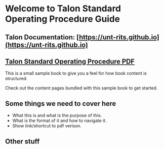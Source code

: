 Welcome to Talon Standard Operating Procedure Guide
============================

## Talon Documentation: [https://unt-rits.github.io](https://unt-rits.github.io)

## [Talon Standard Operating Procedure PDF](https://unt-rits.github.io/talon_sop/_build/pdf/book.pdf)

This is a small sample book to give you a feel for how book content is
structured.

Check out the content pages bundled with this sample book to get started.

## Some things we need to cover here

* What this is and what is the purpose of this.
* What is the format of it and how to navigate it.
* Show link/shortcut to pdf verison.

## Other stuff

